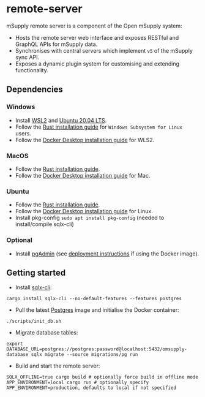 # remote-server

mSupply remote server is a component of the Open mSupply system:

- Hosts the remote server web interface and exposes RESTful and GraphQL APIs for mSupply data.
- Synchronises with central servers which implement `v5` of the mSupply sync API.
- Exposes a dynamic plugin system for customising and extending functionality.

## Dependencies

### Windows

- Install [WSL2](https://docs.microsoft.com/en-us/windows/wsl/install-win10) and [Ubuntu 20.04 LTS](https://www.microsoft.com/en-nz/p/ubuntu-2004-lts/9n6svws3rx71).
- Follow the [Rust installation guide](https://www.rust-lang.org/tools/install) for `Windows Subsystem for Linux` users.
- Follow the [Docker Desktop installation guide](https://docs.docker.com/docker-for-windows/wsl) for WLS2.

### MacOS

- Follow the [Rust installation guide](https://www.rust-lang.org/tools/install).
- Follow the [Docker Desktop installation guide](https://docs.docker.com/docker-for-mac/install/) for Mac.

### Ubuntu

- Follow the [Rust installation guide](https://www.rust-lang.org/tools/install).
- Follow the [Docker Desktop installation guide](https://docs.docker.com/engine/install/) for Linux.
- Install pkg-config `sudo apt install pkg-config` (needed to install/compile sqlx-cli)

### Optional

- Install [pgAdmin](https://www.pgadmin.org/download/) (see [deployment instructions](https://www.pgadmin.org/docs/pgadmin4/latest/container_deployment.html) if using the Docker image).


## Getting started

- Install [sqlx-cli](https://crates.io/crates/sqlx-cli/0.1.0-beta.1):

```
cargo install sqlx-cli --no-default-features --features postgres
```

- Pull the latest [Postgres]() image and initialise the Docker container:

```
./scripts/init_db.sh
```

- Migrate database tables:

```
export DATABASE_URL=postgres://postgres:password@localhost:5432/omsupply-database sqlx migrate --source migrations/pg run
```

- Build and start the remote server:

```
SQLX_OFFLINE=true cargo build # optionally force build in offline mode
APP_ENVIRONMENT=local cargo run # optionally specify APP_ENVIRONMENT=production, defaults to local if not specified
```

